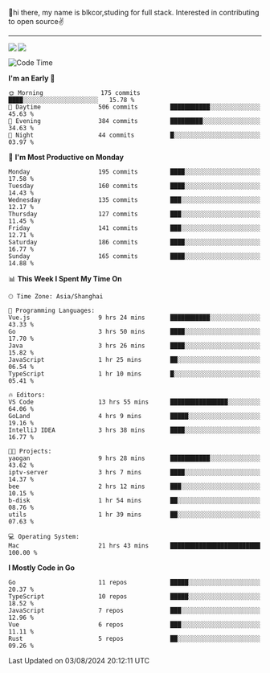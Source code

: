 👋hi there, my name is blkcor,studing for full stack.
Interested in contributing to open source✌️

<hr/>

![](https://github-readme-stats.vercel.app/api?username=blkcor)
<a href="https://github.com/blkcor/github-readme-stats">
    <img align="left" src="https://github-readme-stats.vercel.app/api/top-langs/?username=blkcor&hide=jupyter%20notebook,shaderlab,tex,c%23&langs_count=9" />
</a>


<!--START_SECTION:waka-->
![Code Time](http://img.shields.io/badge/Code%20Time-1%2C223%20hrs-blue)

**I'm an Early 🐤** 

```text
🌞 Morning                175 commits         ████░░░░░░░░░░░░░░░░░░░░░   15.78 % 
🌆 Daytime                506 commits         ███████████░░░░░░░░░░░░░░   45.63 % 
🌃 Evening                384 commits         █████████░░░░░░░░░░░░░░░░   34.63 % 
🌙 Night                  44 commits          █░░░░░░░░░░░░░░░░░░░░░░░░   03.97 % 
```
📅 **I'm Most Productive on Monday** 

```text
Monday                   195 commits         ████░░░░░░░░░░░░░░░░░░░░░   17.58 % 
Tuesday                  160 commits         ████░░░░░░░░░░░░░░░░░░░░░   14.43 % 
Wednesday                135 commits         ███░░░░░░░░░░░░░░░░░░░░░░   12.17 % 
Thursday                 127 commits         ███░░░░░░░░░░░░░░░░░░░░░░   11.45 % 
Friday                   141 commits         ███░░░░░░░░░░░░░░░░░░░░░░   12.71 % 
Saturday                 186 commits         ████░░░░░░░░░░░░░░░░░░░░░   16.77 % 
Sunday                   165 commits         ████░░░░░░░░░░░░░░░░░░░░░   14.88 % 
```


📊 **This Week I Spent My Time On** 

```text
🕑︎ Time Zone: Asia/Shanghai

💬 Programming Languages: 
Vue.js                   9 hrs 24 mins       ███████████░░░░░░░░░░░░░░   43.33 % 
Go                       3 hrs 50 mins       ████░░░░░░░░░░░░░░░░░░░░░   17.70 % 
Java                     3 hrs 26 mins       ████░░░░░░░░░░░░░░░░░░░░░   15.82 % 
JavaScript               1 hr 25 mins        ██░░░░░░░░░░░░░░░░░░░░░░░   06.54 % 
TypeScript               1 hr 10 mins        █░░░░░░░░░░░░░░░░░░░░░░░░   05.41 % 

🔥 Editors: 
VS Code                  13 hrs 55 mins      ████████████████░░░░░░░░░   64.06 % 
GoLand                   4 hrs 9 mins        █████░░░░░░░░░░░░░░░░░░░░   19.16 % 
IntelliJ IDEA            3 hrs 38 mins       ████░░░░░░░░░░░░░░░░░░░░░   16.77 % 

🐱‍💻 Projects: 
yaogan                   9 hrs 28 mins       ███████████░░░░░░░░░░░░░░   43.62 % 
iptv-server              3 hrs 7 mins        ████░░░░░░░░░░░░░░░░░░░░░   14.37 % 
bee                      2 hrs 12 mins       ███░░░░░░░░░░░░░░░░░░░░░░   10.15 % 
b-disk                   1 hr 54 mins        ██░░░░░░░░░░░░░░░░░░░░░░░   08.76 % 
utils                    1 hr 39 mins        ██░░░░░░░░░░░░░░░░░░░░░░░   07.63 % 

💻 Operating System: 
Mac                      21 hrs 43 mins      █████████████████████████   100.00 % 
```

**I Mostly Code in Go** 

```text
Go                       11 repos            █████░░░░░░░░░░░░░░░░░░░░   20.37 % 
TypeScript               10 repos            █████░░░░░░░░░░░░░░░░░░░░   18.52 % 
JavaScript               7 repos             ███░░░░░░░░░░░░░░░░░░░░░░   12.96 % 
Vue                      6 repos             ███░░░░░░░░░░░░░░░░░░░░░░   11.11 % 
Rust                     5 repos             ██░░░░░░░░░░░░░░░░░░░░░░░   09.26 % 
```




 Last Updated on 03/08/2024 20:12:11 UTC
<!--END_SECTION:waka-->


